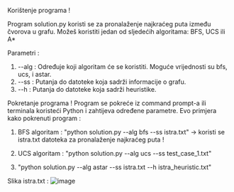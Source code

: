 Korištenje programa !

Program solution.py koristi se za pronalaženje najkraćeg puta između čvorova u grafu. Možeš koristiti jedan od sljedećih algoritama: BFS, UCS ili A*


Parametri :
  1. --alg <algoritam>: Određuje koji algoritam će se koristiti. Moguće vrijednosti su bfs, ucs, i astar.
  2. --ss <datoteka>: Putanja do datoteke koja sadrži informacije o grafu.
  3. --h <heuristika>: Putanja do datoteke koja sadrži heuristike.

Pokretanje programa !
Program se pokreće iz command prompt-a ili terminala koristeći Python i zahtijeva određene parametre. Evo primjera kako pokrenuti program :

1. BFS algoritam :
   "python solution.py --alg bfs --ss istra.txt" -> koristi se istra.txt datoteka za pronalaženje najkraćeg puta !

2. UCS algoritam :
   "python solution.py --alg ucs --ss test_case_1.txt"
   
3. "python solution.py --alg astar --ss istra.txt --h istra_heuristic.txt"

Slika istra.txt :
![image](https://github.com/user-attachments/assets/65203c5f-24a2-4d4d-8428-8a278e5eb5bd)


